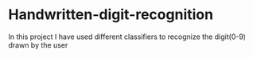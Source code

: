 # Handwritten-digit-recognition
In this project I have used different classifiers to recognize the digit(0-9) drawn by the user

